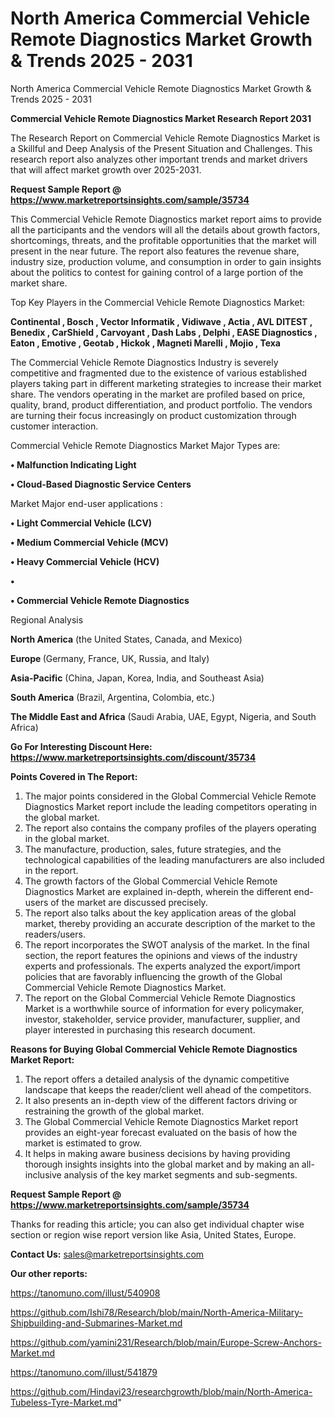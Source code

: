 # North America Commercial Vehicle Remote Diagnostics Market Growth & Trends 2025 - 2031
North America Commercial Vehicle Remote Diagnostics Market Growth & Trends 2025 - 2031

<strong>Commercial Vehicle Remote Diagnostics Market Research Report 2031</strong>

The Research Report on Commercial Vehicle Remote Diagnostics Market is a Skillful and Deep Analysis of the Present Situation and Challenges. This research report also analyzes other important trends and market drivers that will affect market growth over 2025-2031.

<strong>Request Sample Report @ <a href=https://www.marketreportsinsights.com/sample/35734>https://www.marketreportsinsights.com/sample/35734</a></strong>

This Commercial Vehicle Remote Diagnostics market report aims to provide all the participants and the vendors will all the details about growth factors, shortcomings, threats, and the profitable opportunities that the market will present in the near future. The report also features the revenue share, industry size, production volume, and consumption in order to gain insights about the politics to contest for gaining control of a large portion of the market share.

Top Key Players in the Commercial Vehicle Remote Diagnostics Market:

<strong>Continental , Bosch , Vector Informatik , Vidiwave , Actia , AVL DITEST , Benedix , CarShield , Carvoyant , Dash Labs , Delphi , EASE Diagnostics , Eaton , Emotive , Geotab , Hickok , Magneti Marelli , Mojio , Texa</strong>

The Commercial Vehicle Remote Diagnostics Industry is severely competitive and fragmented due to the existence of various established players taking part in different marketing strategies to increase their market share. The vendors operating in the market are profiled based on price, quality, brand, product differentiation, and product portfolio. The vendors are turning their focus increasingly on product customization through customer interaction.

Commercial Vehicle Remote Diagnostics Market Major Types are:

<strong>•  Malfunction Indicating Light 

•  Cloud-Based Diagnostic Service Centers</strong>

Market Major end-user applications :

<strong>•  Light Commercial Vehicle (LCV) 

•  Medium Commercial Vehicle (MCV) 

•  Heavy Commercial Vehicle (HCV) 

•  

•  Commercial Vehicle Remote Diagnostics</strong>

Regional Analysis

</u><strong><b>North America</b></strong> (the United States, Canada, and Mexico)

<strong><b>Europe </b></strong>(Germany, France, UK, Russia, and Italy)

<strong><b>Asia-Pacific</b></strong> (China, Japan, Korea, India, and Southeast Asia)

<strong><b>South America</b></strong> (Brazil, Argentina, Colombia, etc.)

<strong><b>The Middle East and Africa</b></strong> (Saudi Arabia, UAE, Egypt, Nigeria, and South Africa)

<strong>Go For Interesting Discount Here: <a href=https://www.marketreportsinsights.com/discount/35734>https://www.marketreportsinsights.com/discount/35734</a></strong>

<strong>Points Covered in The Report:</strong>
<ol>
  <li>The major points considered in the Global Commercial Vehicle Remote Diagnostics Market report include the leading competitors operating in the global market.</li>
  <li>The report also contains the company profiles of the players operating in the global market.</li>
  <li>The manufacture, production, sales, future strategies, and the technological capabilities of the leading manufacturers are also included in the report.</li>
  <li>The growth factors of the Global Commercial Vehicle Remote Diagnostics Market are explained in-depth, wherein the different end-users of the market are discussed precisely.</li>
  <li>The report also talks about the key application areas of the global market, thereby providing an accurate description of the market to the readers/users.</li>
  <li>The report incorporates the SWOT analysis of the market. In the final section, the report features the opinions and views of the industry experts and professionals. The experts analyzed the export/import policies that are favorably influencing the growth of the Global Commercial Vehicle Remote Diagnostics Market.</li>
  <li>The report on the Global Commercial Vehicle Remote Diagnostics Market is a worthwhile source of information for every policymaker, investor, stakeholder, service provider, manufacturer, supplier, and player interested in purchasing this research document.</li>
</ol>
<strong>Reasons for Buying Global Commercial Vehicle Remote Diagnostics Market Report:</strong>

<ol>
  <li>The report offers a detailed analysis of the dynamic competitive landscape that keeps the reader/client well ahead of the competitors.</li>
  <li>It also presents an in-depth view of the different factors driving or restraining the growth of the global market.</li>
  <li>The Global Commercial Vehicle Remote Diagnostics Market report provides an eight-year forecast evaluated on the basis of how the market is estimated to grow.</li>
  <li>It helps in making aware business decisions by having providing thorough insights insights into the global market and by making an all-inclusive analysis of the key market segments and sub-segments.</li>
</ol>
<strong>Request Sample Report @ <a href=https://www.marketreportsinsights.com/sample/35734>https://www.marketreportsinsights.com/sample/35734</a></strong>


Thanks for reading this article; you can also get individual chapter wise section or region wise report version like Asia, United States, Europe.

<strong>Contact Us:</strong>
sales@marketreportsinsights.com

<strong>Our other reports:</strong>

<a href=https://tanomuno.com/illust/540908>https://tanomuno.com/illust/540908</a>

<a href=https://github.com/Ishi78/Research/blob/main/North-America-Military-Shipbuilding-and-Submarines-Market.md>https://github.com/Ishi78/Research/blob/main/North-America-Military-Shipbuilding-and-Submarines-Market.md</a>

<a href=https://github.com/yamini231/Research/blob/main/Europe-Screw-Anchors-Market.md>https://github.com/yamini231/Research/blob/main/Europe-Screw-Anchors-Market.md</a>

<a href=https://tanomuno.com/illust/541879>https://tanomuno.com/illust/541879</a>

<a href=https://github.com/Hindavi23/researchgrowth/blob/main/North-America-Tubeless-Tyre-Market.md>https://github.com/Hindavi23/researchgrowth/blob/main/North-America-Tubeless-Tyre-Market.md</a>"

